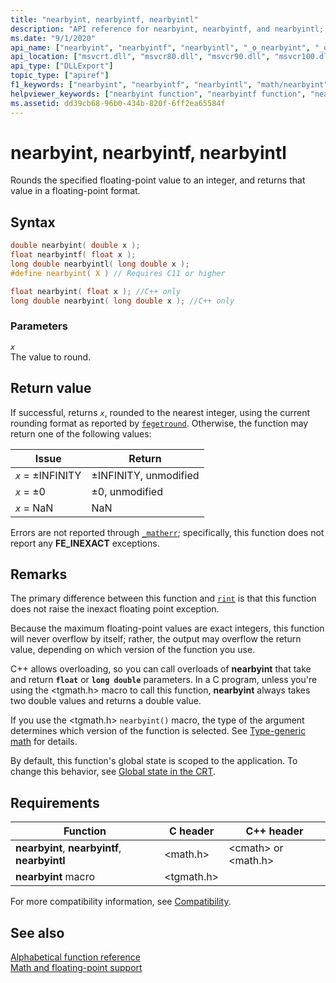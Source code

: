 ```yaml
---
title: "nearbyint, nearbyintf, nearbyintl"
description: "API reference for nearbyint, nearbyintf, and nearbyintl; which rounds the specified floating-point value to an integer, and returns that value in a floating-point format."
ms.date: "9/1/2020"
api_name: ["nearbyint", "nearbyintf", "nearbyintl", "_o_nearbyint", "_o_nearbyintf", "_o_nearbyintl"]
api_location: ["msvcrt.dll", "msvcr80.dll", "msvcr90.dll", "msvcr100.dll", "msvcr100_clr0400.dll", "msvcr110.dll", "msvcr110_clr0400.dll", "msvcr120.dll", "msvcr120_clr0400.dll", "ucrtbase.dll", "api-ms-win-crt-math-l1-1-0.dll", "api-ms-win-crt-private-l1-1-0.dll"]
api_type: ["DLLExport"]
topic_type: ["apiref"]
f1_keywords: ["nearbyint", "nearbyintf", "nearbyintl", "math/nearbyint", "math/narbyintf", "math/narbyintl"]
helpviewer_keywords: ["nearbyint function", "nearbyintf function", "nearbyintl function"]
ms.assetid: dd39cb68-96b0-434b-820f-6ff2ea65584f
---
```

# nearbyint, nearbyintf, nearbyintl

Rounds the specified floating-point value to an integer, and returns that value in a floating-point format.

## Syntax

```C
double nearbyint( double x );
float nearbyintf( float x );
long double nearbyintl( long double x );
#define nearbyint( X ) // Requires C11 or higher

float nearbyint( float x ); //C++ only
long double nearbyint( long double x ); //C++ only
```

### Parameters

*`x`*\
The value to round.

## Return value

If successful, returns *`x`*, rounded to the nearest integer, using the current rounding format as reported by [`fegetround`](fegetround-fesetround2.md). Otherwise, the function may return one of the following values:

|Issue|Return|
|-----------|------------|
|*`x`* = ±INFINITY|±INFINITY, unmodified|
|*`x`* = ±0|±0, unmodified|
|*`x`* = NaN|NaN|

Errors are not reported through [`_matherr`](matherr.md); specifically, this function does not report any **FE_INEXACT** exceptions.

## Remarks

The primary difference between this function and [`rint`](rint-rintf-rintl.md) is that this function does not raise the inexact floating point exception.

Because the maximum floating-point values are exact integers, this function will never overflow by itself; rather, the output may overflow the return value, depending on which version of the function you use.

C++ allows overloading, so you can call overloads of **nearbyint** that take and return **`float`** or **`long double`** parameters. In a C program, unless you're using the \<tgmath.h> macro to call this function, **nearbyint** always takes two double values and returns a double value.

If you use the \<tgmath.h> `nearbyint()` macro, the type of the argument determines which version of the function is selected. See [Type-generic math](../tgmath.md) for details.

By default, this function's global state is scoped to the application. To change this behavior, see [Global state in the CRT](../global-state.md).

## Requirements

|Function|C header|C++ header|
|--------------|--------------|------------------|
|**nearbyint**, **nearbyintf**, **nearbyintl**|\<math.h>|\<cmath> or \<math.h>|
|**nearbyint** macro | \<tgmath.h> ||

For more compatibility information, see [Compatibility](../compatibility.md).

## See also

[Alphabetical function reference](crt-alphabetical-function-reference.md)\
[Math and floating-point support](../floating-point-support.md)

